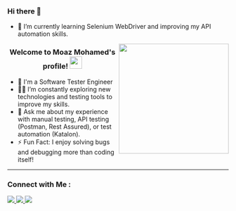 ### Hi there 👋

- 🌱 I’m currently learning Selenium WebDriver and improving my API automation skills.

<img width="250" align="right" src="https://c.tenor.com/_DOBjnGspYAAAAAM/test-coding.gif">

<h3 align="center">
  Welcome to Moaz Mohamed's profile!
  <img src="https://media.giphy.com/media/hvRJCLFzcasrR4ia7z/giphy.gif" width="28">
</h3>

<!-- Typing SVG by DenverCoder1 - https://github.com/DenverCoder1/readme-typing-svg -->

- 🏢 I'm a Software Tester Engineer  
- 👨‍💻 I’m constantly exploring new technologies and testing tools to improve my skills.  
- 💬 Ask me about my experience with manual testing, API testing (Postman, Rest Assured), or test automation (Katalon).  
- ⚡ Fun Fact: I enjoy solving bugs and debugging more than coding itself!

---

### Connect with Me :

<a href="https://www.linkedin.com/in/moaz-mohamed123/" target="_blank">
  <img src="https://img.shields.io/badge/Moaz%20Mohamed-0077B5?style=for-the-badge&logo=linkedin&logoColor=white"/>
</a>
<a href="https://wa.me/201111445459" target="_blank">
  <img src="https://img.shields.io/badge/Chat%20on%20WhatsApp-25D366?style=for-the-badge&logo=whatsapp&logoColor=white"/>
</a>
<a href="mailto:moazm9176@gmail.com" target="_blank">
  <img src="https://img.shields.io/badge/Email%20Me-D14836?style=for-the-badge&logo=gmail&logoColor=white"/>
</a>


